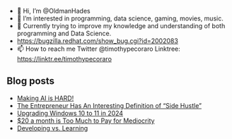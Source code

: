 - 👋 Hi, I’m @OldmanHades
- 👀 I’m interested in programming, data science, gaming, movies, music.
- 🌱 Currently trying to improve my knowledge and understanding of both programming and Data Science.
- https://bugzilla.redhat.com/show_bug.cgi?id=2002083
- 📫 How to reach me Twitter @timothypecoraro
Linktree: https://linktr.ee/timothypecoraro

## Blog posts
<!-- BLOG-POST-LIST:START -->
- [Making AI is HARD!](https://medium.com/@timothypecoraro/making-ai-is-hard-f7e0a60bf9b2?source=rss-5097f5c9b801------2)
- [The Entrepreneur Has An Interesting Definition of “Side Hustle”](https://medium.com/@timothypecoraro/the-entrepreneur-has-an-interesting-definition-of-side-hustle-f497de07261c?source=rss-5097f5c9b801------2)
- [Upgrading Windows 10 to 11 in 2024](https://medium.com/@timothypecoraro/upgrading-windows-10-to-11-in-2024-d21a02057f80?source=rss-5097f5c9b801------2)
- [$20 a month is Too Much to Pay for Mediocrity](https://medium.com/@timothypecoraro/20-a-month-is-too-much-to-pay-for-mediocrity-5ddd8449432e?source=rss-5097f5c9b801------2)
- [Developing vs. Learning](https://medium.com/@timothypecoraro/developing-vs-learning-fea2d7179b77?source=rss-5097f5c9b801------2)
<!-- BLOG-POST-LIST:END -->
